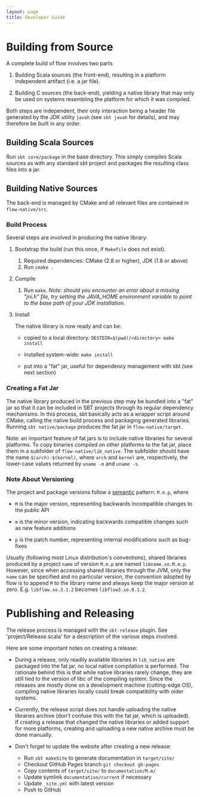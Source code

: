 ```yaml
---
layout: page
title: Developer Guide
---
```

# Building from Source
A complete build of flow involves two parts

1. Building Scala sources (the front-end), resulting in a platform independent artifact (i.e. a jar file).

2. Building C sources (the back-end), yielding a native library that may only be used on systems resembling the platform for which it was compiled.

Both steps are independent, their only interaction being a header file generated by the JDK utility `javah` (see `sbt javah` for details), and may therefore be built in any order.

## Building Scala Sources
Run `sbt core/package` in the base directory. This simply compiles Scala sources as with any standard sbt project and packages the resulting class files into a jar.

## Building Native Sources
The back-end is managed by CMake and all relevant files are contained in `flow-native/src`.

### Build Process
Several steps are involved in producing the native library:

1. Bootstrap the build (run this once, if `Makefile` does not exist).

	1. Required dependencies: CMake (2.8 or higher), JDK (1.8 or above)
    2. Run `cmake .`

2. Compile

    1. Run `make`.
       *Note: should you encounter an error about a missing "jni.h" file, try setting the JAVA_HOME environment variable to point to the base path of your JDK installation.*

3. Install

    The native library is now ready and can be:

	- copied to a local directory: `DESTDIR=$(pwd)/<directory> make install`

    - installed system-wide: `make install`

    - put into a "fat" jar, useful for dependency management with sbt (see next section)

### Creating a Fat Jar
The native library produced in the previous step may be bundled into a "fat" jar so that it can be included in SBT projects through its regular dependency mechanisms. In this process, sbt basically acts as a wrapper script around CMake, calling the native build process and packaging generated libraries. Running `sbt native/package` produces the fat jar in `flow-native/target`.

Note: an important feature of fat jars is to include native libraries for several platforms. To copy binaries compiled on other platforms to the fat jar, place them in a subfolder of `flow-native/lib_native`. The subfolder should have the name `$(arch)-$(kernel)`, where `arch` and `kernel` are, respectively, the lower-case values returned by `uname -m` and `uname -s`.

### Note About Versioning
The project and package versions follow a [semantic](http://semver.org/) pattern: `M.m.p`, where

- `M` is the major version, representing backwards incompatible changes to the public API

- `m` is the minor version, indicating backwards compatible changes such as new feature additions

- `p` is the patch number, representing internal modifications such as bug-fixes

Usually (following most Linux distribution's conventions), shared libraries produced by a project `name` of version `M.m.p` are named `libname.so.M.m.p`. However, since when accessing shared libraries through the JVM, only the `name` can be specified and no particular version, the convention adopted by flow is to append `M` to the library name and always keep the major version at zero. E.g. `libflow.so.3.1.2` becomes `libflow3.so.0.1.2`.

# Publishing and Releasing
The release process is managed with the `sbt-release` plugin. See 'project/Release.scala' for a description of the various steps involved.

Here are some important notes on creating a release:

- During a release, only readily available libraries in `lib_native` are packaged into the fat jar, no local native compilation is performed. The rationale behind this is that while native libraries rarely change, they are still tied to the version of libc of the compiling system. Since the releases are mostly done on a development machine (cutting-edge OS), compiling native libraries locally could break compatibility with older systems.

- Currently, the release script does not handle uploading the native libraries archive (don't confuse this with the fat jar, which is uploaded). If creating a release that changed the native libraries or added support for more platforms, creating and uploading a new native archive must be done manually.

- Don't forget to update the website after creating a new release:

    - Run `sbt makeSite` to generate documentation in `target/site/`
	- Checkout GitHub Pages branch `git checkout gh-pages`
	- Copy contents of `target/site/` to `documentation/M.m/`
	- Update symlink `documentation/current` if necessary
	- Update `_site.yml` with latest version
	- Push to GitHub
